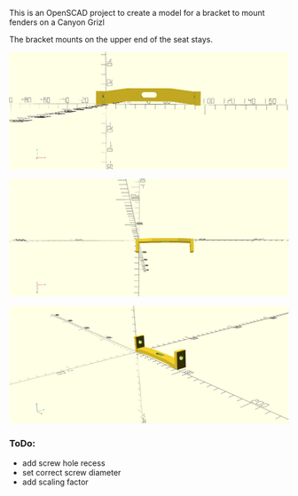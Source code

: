 This is an OpenSCAD project to create a model for a bracket to mount fenders on a Canyon Grizl

The bracket mounts on the upper end of the seat stays.

![](images/fender_bracket_front.png)

![](images/fender_bracket_top.png)

![](images/fender_bracket_ortho.png)

### ToDo:
* add screw hole recess
* set correct screw diameter
* add scaling factor